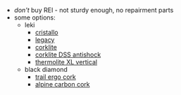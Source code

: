 - *don't* buy REI - not sturdy enough, no repairment parts
- some options:
  - leki
    - [cristallo](https://www.rei.com/product/113205/leki-cristallo-trekking-poles-pair)
    - [legacy](https://www.rei.com/product/881624/leki-legacy-trekking-poles-pair)
    - [corklite](https://www.rei.com/product/881622/leki-corklite-trekking-poles-pair)
    - [corklite DSS antishock](https://www.rei.com/product/113207/leki-corklite-dss-antishock-trekking-poles-pair)
    - [thermolite XL vertical](https://www.rei.com/product/113209/leki-thermolite-xl-vertical-trekking-poles-pair)
  - black diamond
    - [trail ergo cork](https://www.rei.com/product/863073/black-diamond-trail-ergo-cork-trekking-poles-pair)
    - [alpine carbon cork](https://www.rei.com/product/895902/black-diamond-alpine-carbon-cork-trekking-poles-pair)

